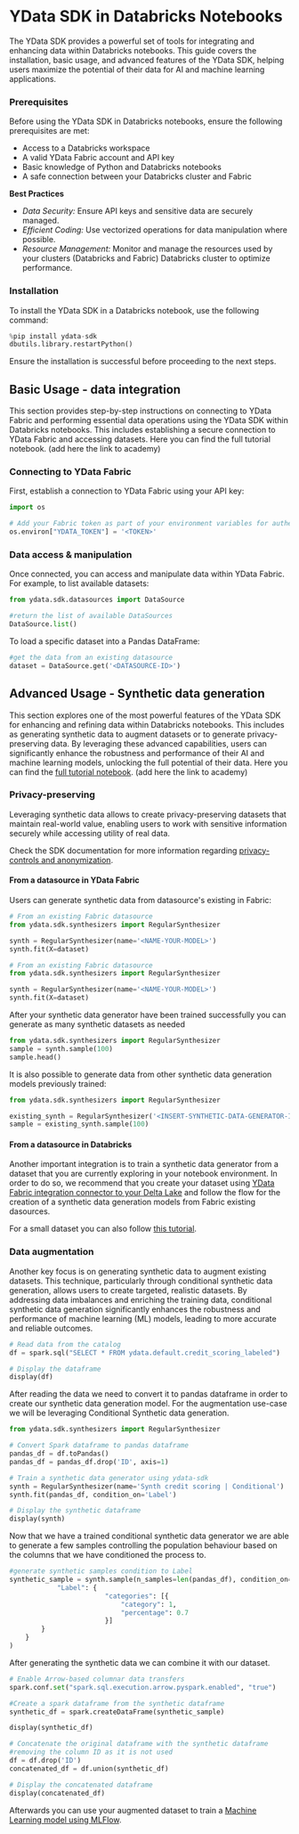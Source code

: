 # YData SDK in Databricks Notebooks

The YData SDK provides a powerful set of tools for integrating and enhancing data within Databricks notebooks. 
This guide covers the installation, basic usage, and advanced features of the YData SDK, helping users maximize 
the potential of their data for AI and machine learning applications.

### Prerequisites
Before using the YData SDK in Databricks notebooks, ensure the following prerequisites are met:
- Access to a Databricks workspace
- A valid YData Fabric account and API key
- Basic knowledge of Python and Databricks notebooks
- A safe connection between your Databricks cluster and Fabric

**Best Practices**

- *Data Security:* Ensure API keys and sensitive data are securely managed.
- *Efficient Coding:* Use vectorized operations for data manipulation where possible.
- *Resource Management:* Monitor and manage the resources used by your clusters (Databricks and Fabric) 
Databricks cluster to optimize performance.

### Installation

To install the YData SDK in a Databricks notebook, use the following command:
```python
%pip install ydata-sdk
dbutils.library.restartPython()
```
Ensure the installation is successful before proceeding to the next steps.

## Basic Usage - data integration
This section provides step-by-step instructions on connecting to YData Fabric and performing essential
data operations using the YData SDK within Databricks notebooks. This includes establishing a secure connection
to YData Fabric and accessing datasets.
Here you can find the full tutorial notebook. (add here the link to academy)

### Connecting to YData Fabric
First, establish a connection to YData Fabric using your API key:

```python
import os

# Add your Fabric token as part of your environment variables for authentication
os.environ["YDATA_TOKEN"] = '<TOKEN>'
```

### Data access & manipulation
Once connected, you can access and manipulate data within YData Fabric. For example, to list available datasets:

```python
from ydata.sdk.datasources import DataSource

#return the list of available DataSources
DataSource.list()
```

To load a specific dataset into a Pandas DataFrame:

```python
#get the data from an existing datasource
dataset = DataSource.get('<DATASOURCE-ID>')
```

## Advanced Usage - Synthetic data generation

This section explores one of the most powerful features of the YData SDK for enhancing and refining data
within Databricks notebooks. This includes as generating synthetic data to augment
datasets or to generate privacy-preserving data.
By leveraging these advanced capabilities, users can significantly enhance the robustness and performance of their AI
and machine learning models, unlocking the full potential of their data.
Here you can find the [full tutorial notebook](). (add here the link to academy)

### Privacy-preserving
Leveraging synthetic data allows to create privacy-preserving datasets that maintain real-world value, 
enabling users to work with sensitive information securely while accessing utility of real data. 

Check the SDK documentation for more information regarding [privacy-controls and anonymization](../../sdk/examples/synthesize_with_privacy_control.md).

#### From a datasource in YData Fabric
Users can generate synthetic data from datasource's existing in Fabric:

```python title="Train a synthetic data generator"
# From an existing Fabric datasource
from ydata.sdk.synthesizers import RegularSynthesizer

synth = RegularSynthesizer(name='<NAME-YOUR-MODEL>')
synth.fit(X=dataset)
```

```python title="Sample from a Synthetic data generator"
# From an existing Fabric datasource
from ydata.sdk.synthesizers import RegularSynthesizer

synth = RegularSynthesizer(name='<NAME-YOUR-MODEL>')
synth.fit(X=dataset)
```
After your synthetic data generator have been trained successfully you can generate as many synthetic datasets as needed
```python title='Sampling from the model that we have just trained'
from ydata.sdk.synthesizers import RegularSynthesizer
sample = synth.sample(100)
sample.head()
```

It is also possible to generate data from other synthetic data generation models previously trained:

```python title='Generating synthetic data from a previously trained model'
from ydata.sdk.synthesizers import RegularSynthesizer

existing_synth = RegularSynthesizer('<INSERT-SYNTHETIC-DATA-GENERATOR-ID>').get()
sample = existing_synth.sample(100)
```

#### From a datasource in Databricks
Another important integration is to train a synthetic data generator from a dataset that you are currently exploring
in your notebook environment.
In order to do so, we recommend that you create your dataset using
[YData Fabric integration connector to your Delta Lake](integration_connectors_catalog.md) and follow the flow for the creation
of a synthetic data generation models from Fabric existing dasources.

For a small dataset you can also follow [this tutorial](../../sdk/examples/synthesize_tabular_data.md). 

### Data augmentation
Another key focus is on generating synthetic data to augment existing datasets. 
This technique, particularly through conditional synthetic data generation, allows users to create targeted, 
realistic datasets. By addressing data imbalances and enriching the training data, conditional synthetic data generation
significantly enhances the robustness and performance of machine learning (ML) models, 
leading to more accurate and reliable outcomes.

```python title='Read data from a delta table'
# Read data from the catalog
df = spark.sql("SELECT * FROM ydata.default.credit_scoring_labeled")

# Display the dataframe
display(df)
```

After reading the data we need to convert it to pandas dataframe in order to create our synthetic data generation model. 
For the augmentation use-case we will be leveraging Conditional Synthetic data generation.

```python title='Training a conditional synthetic data generator'
from ydata.sdk.synthesizers import RegularSynthesizer

# Convert Spark dataframe to pandas dataframe
pandas_df = df.toPandas()
pandas_df = pandas_df.drop('ID', axis=1)

# Train a synthetic data generator using ydata-sdk
synth = RegularSynthesizer(name='Synth credit scoring | Conditional')
synth.fit(pandas_df, condition_on='Label')

# Display the synthetic dataframe
display(synth)
```

Now that we have a trained conditional synthetic data generator we are able to generate a few samples controlling the 
population behaviour based on the columns that we have conditioned the process to. 

```python title="Generating a synthetic sample conditioned to column 'Label'"
#generate synthetic samples condition to Label
synthetic_sample = synth.sample(n_samples=len(pandas_df), condition_on={
            "Label": {
                        "categories": [{
                            "category": 1,
                            "percentage": 0.7
                        }]
        }
    }
)
```

After generating the synthetic data we can combine it with our dataset. 

```python title='Convert the dataframe to Spark dataframe'
# Enable Arrow-based columnar data transfers
spark.conf.set("spark.sql.execution.arrow.pyspark.enabled", "true")

#Create a spark dataframe from the synthetic dataframe
synthetic_df = spark.createDataFrame(synthetic_sample)

display(synthetic_df)
```

```python title="Combining the datasets"
# Concatenate the original dataframe with the synthetic dataframe
#removing the column ID as it is not used
df = df.drop('ID')
concatenated_df = df.union(synthetic_df)

# Display the concatenated dataframe
display(concatenated_df)
```

Afterwards you can use your augmented dataset to train a [Machine Learning model using MLFlow](https://docs.databricks.com/en/mlflow/tracking-ex-scikit.html).









